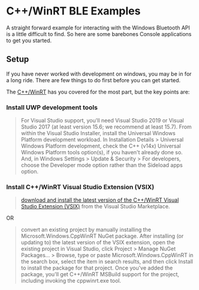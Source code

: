 # C++/WinRT BLE Examples

A straight forward example for interacting with the Windows Bluetooth API is a little difficult to find. So here are some barebones Console applications to get you started.

## Setup

If you have never worked with development on windows, you may be in for a long ride. There are few things to do first before you can get started.

The [C++/WinRT](https://docs.microsoft.com/en-us/windows/uwp/cpp-and-winrt-apis/) has you covered for the most part, but the key points are:

### Install UWP development tools

>For Visual Studio support, you'll need Visual Studio 2019 or Visual Studio 2017 (at least version 15.6; we recommend at least 15.7). From within the Visual Studio Installer, install the Universal Windows Platform development workload. In Installation Details > Universal Windows Platform development, check the C++ (v14x) Universal Windows Platform tools option(s), if you haven't already done so. And, in Windows Settings > Update & Security > For developers, choose the Developer mode option rather than the Sideload apps option.


### Install C++/WinRT Visual Studio Extension (VSIX)

>[download and install the latest version of the C++/WinRT Visual Studio Extension (VSIX)](https://marketplace.visualstudio.com/items?itemName=CppWinRTTeam.cppwinrt101804264) from the Visual Studio Marketplace.

OR

> convert an existing project by manually installing the Microsoft.Windows.CppWinRT NuGet package. After installing (or updating to) the latest version of the VSIX extension, open the existing project in Visual Studio, click Project > Manage NuGet Packages... > Browse, type or paste Microsoft.Windows.CppWinRT in the search box, select the item in search results, and then click Install to install the package for that project. Once you've added the package, you'll get C++/WinRT MSBuild support for the project, including invoking the cppwinrt.exe tool.
